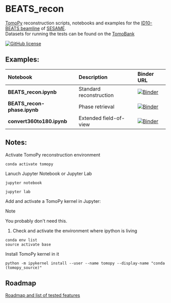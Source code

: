 # BEATS_recon

[TomoPy](https://tomopy.readthedocs.io/en/latest/) reconstruction scripts, notebooks and examples for the [ID10-BEATS beamline](https://www.sesame.org.jo/beamlines/beats) of [SESAME](https://www.sesame.org.jo/). <br />
Datasets for running the tests can be found on the [TomoBank](https://tomobank.readthedocs.io/en/latest/)

[![GitHub license](https://img.shields.io/github/license/SESAME-Synchrotron/BEATS_recon)](https://github.com/SESAME-Synchrotron/BEATS_recon/blob/master/LICENSE)

## Examples:
| Notebook                    | Description             | Binder URL |
|:----------------------------|:------------------------|:-------------------------------------------------------------------------------------------------------------------------------------------|
| **BEATS_recon.ipynb**       | Standard reconstruction | [![Binder](https://mybinder.org/badge_logo.svg)](https://mybinder.org/v2/gh/SESAME-Synchrotron/BEATS_recon/HEAD?labpath=BEATS_recon.ipynb) |
| **BEATS_recon-phase.ipynb** | Phase retrieval         | [![Binder](https://mybinder.org/badge_logo.svg)](https://mybinder.org/v2/gh/SESAME-Synchrotron/BEATS_recon/HEAD?labpath=BEATS_recon-phase.ipynb) |
| **convert360to180.ipynb** | Extended field-of-view  | [![Binder](https://mybinder.org/badge_logo.svg)](https://mybinder.org/v2/gh/SESAME-Synchrotron/BEATS_recon/HEAD?labpath=convert360to180.ipynb) |

## Notes:

Activate TomoPy reconstruction environment
```commandline
conda activate tomopy
```

Lanuch Jupyter Notebook or Jupyter Lab
```commandline
jupyter notebook
```

```commandline
jupyter lab
```

Add and activate a TomoPy kernel in Jupyter:
> [!NOTE]  
> You probably don't need this.

1. Check and activate the environment where ipython is living 
```commandline
conda env list
source activate base
```

Install TomoPy kernel in it
```commandline
python -m ipykernel install --user --name tomopy --display-name "conda (tomopy_source)"
```

## Roadmap
[Roadmap and list of tested features](tests/README.md)

